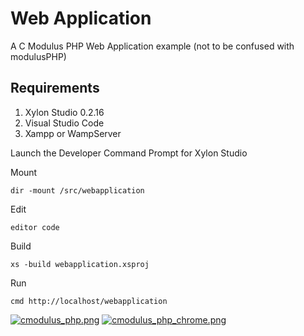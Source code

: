 # Web Application
A C Modulus PHP Web Application example (not to be confused with modulusPHP)

## Requirements
1. Xylon Studio 0.2.16
2. Visual Studio Code
3. Xampp or WampServer

Launch the Developer Command Prompt for Xylon Studio

Mount 
```
dir -mount /src/webapplication
```


Edit
```
editor code
```


Build
```
xs -build webapplication.xsproj
```


Run
```
cmd http://localhost/webapplication
```

[![cmodulus_php.png](https://s26.postimg.org/lg82iub2h/cmodulus_php.png)](https://postimg.org/image/c8fu25405/)
[![cmodulus_php_chrome.png](https://s26.postimg.org/m79zg3s7d/cmodulus_php_chrome.png)](https://postimg.org/image/r5xhumw05/)
